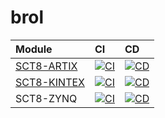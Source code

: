 # brol

| Module | CI | CD |
|:------ |:-- |:-- |
| [SCT8-ARTIX](https://github.com/Semi-ATE/SCT8-ARTIX) | [![CI](https://github.com/Semi-ATE/SCT8-ARTIX/actions/workflows/CI.yaml/badge.svg)](https://github.com/Semi-ATE/SCT8-ARTIX/actions/workflows/CI.yaml) | [![CD](https://github.com/Semi-ATE/SCT8-ARTIX/actions/workflows/CD.yaml/badge.svg)](https://github.com/Semi-ATE/SCT8-ARTIX/actions/workflows/CD.yaml) |
| [SCT8-KINTEX](https://github.com/Semi-ATE/SCT8-KINTEX) | [![CI](https://github.com/Semi-ATE/SCT8-KINTEX/actions/workflows/CI.yaml/badge.svg)](https://github.com/Semi-ATE/SCT8-KINTEX/actions/workflows/CI.yaml) | [![CD](https://github.com/Semi-ATE/SCT8-KINTEX/actions/workflows/CD.yaml/badge.svg)](https://github.com/Semi-ATE/SCT8-KINTEX/actions/workflows/CD.yaml) |
| SCT8-ZYNQ | [![CI](https://github.com/Semi-ATE/SCT8-ZYNQ/actions/workflows/CI.yaml/badge.svg)](https://github.com/Semi-ATE/SCT8-ZYNQ/actions/workflows/CI.yaml) | [![CD](https://github.com/Semi-ATE/SCT8-ZYNQ/actions/workflows/CD.yaml/badge.svg)](https://github.com/Semi-ATE/SCT8-ZYNQ/actions/workflows/CD.yaml) |

